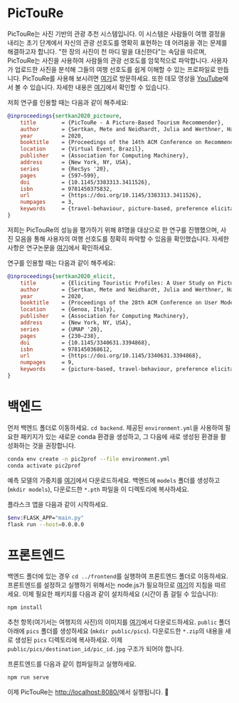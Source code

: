 # PicTouRe

PicTouRe는 사진 기반의 관광 추천 시스템입니다. 이 시스템은 사람들이 여행 결정을 내리는 초기 단계에서 자신의 관광 선호도를 명확히 표현하는 데 어려움을 겪는 문제를 해결하고자 합니다. "한 장의 사진이 천 마디 말을 대신한다"는 속담을 따르며, PicTouRe는 사진을 사용하여 사람들의 관광 선호도를 암묵적으로 파악합니다. 사용자가 업로드한 사진을 분석해 그들의 여행 선호도를 쉽게 이해할 수 있는 프로파일로 만듭니다. PicTouRe를 사용해 보시려면 [여기](https://pictoprof.ec.tuwien.ac.at)로 방문하세요. 또한 데모 영상을 [YouTube](https://youtu.be/xZnXLPcenEs)에서 볼 수 있습니다. 자세한 내용은 [여기](https://doi.org/10.1145/3383313.3411526)에서 확인할 수 있습니다.



저희 연구를 인용할 때는 다음과 같이 해주세요:
```bibtex
@inproceedings{sertkan2020_pictoure,
	title        = {PicTouRe - A Picture-Based Tourism Recommender},
	author       = {Sertkan, Mete and Neidhardt, Julia and Werthner, Hannes},
	year         = 2020,
	booktitle    = {Proceedings of the 14th ACM Conference on Recommender Systems},
	location     = {Virtual Event, Brazil},
	publisher    = {Association for Computing Machinery},
	address      = {New York, NY, USA},
	series       = {RecSys '20},
	pages        = {597–599},
	doi          = {10.1145/3383313.3411526},
	isbn         = 9781450375832,
	url          = {https://doi.org/10.1145/3383313.3411526},
	numpages     = 3,
	keywords     = {travel-behaviour, picture-based, preference elicitation, tourism, tourist}
}
```

저희는 PicTouRe의 성능을 평가하기 위해 81명을 대상으로 한 연구를 진행했으며, 사진 모음을 통해 사용자의 여행 선호도를 정확히 파악할 수 있음을 확인했습니다. 자세한 사항은 연구논문을 [여기](https://arxiv.org/pdf/2006.05172.pdf)에서 확인하세요. 

연구를 인용할 때는 다음과 같이 해주세요:
```bibtex
@inproceedings{sertkan2020_elicit,
	title        = {Eliciting Touristic Profiles: A User Study on Picture Collections},
	author       = {Sertkan, Mete and Neidhardt, Julia and Werthner, Hannes},
	year         = 2020,
	booktitle    = {Proceedings of the 28th ACM Conference on User Modeling, Adaptation and Personalization},
	location     = {Genoa, Italy},
	publisher    = {Association for Computing Machinery},
	address      = {New York, NY, USA},
	series       = {UMAP '20},
	pages        = {230–238},
	doi          = {10.1145/3340631.3394868},
	isbn         = 9781450368612,
	url          = {https://doi.org/10.1145/3340631.3394868},
	numpages     = 9,
	keywords     = {picture-based, travel-behaviour, preference elicitation, tourist, tourism}
}
```

# 백엔드
먼저 백엔드 폴더로 이동하세요. `cd backend`. 제공된 `environment.yml`을 사용하여 필요한 패키지가 있는 새로운 conda 환경을 생성하고, 그 다음에 새로 생성된 환경을 활성화하는 것을 권장합니다.
```bash
conda env create -n pic2prof --file environment.yml
conda activate pic2prof
```
예측 모델의 가중치를 [여기](https://owncloud.tuwien.ac.at/index.php/s/kotvEsald31Pw51)에서 다운로드하세요. 백엔드에 `models` 폴더를 생성하고 (`mkdir models`), 다운로드한 `*.pth` 파일을 이 디렉토리에 복사하세요.

플라스크 앱을 다음과 같이 시작하세요.
```bash
$env:FLASK_APP="main.py"
flask run --host=0.0.0.0
```

# 프론트엔드
백엔드 폴더에 있는 경우 `cd ../frontend`를 실행하여 프론트엔드 폴더로 이동하세요.
프론트엔드를 설정하고 실행하기 위해서는 node.js가 필요하므로 [여기](https://nodejs.org/en/)의 지침을 따르세요.
이제 필요한 패키지를 다음과 같이 설치하세요 (시간이 좀 걸릴 수 있습니다):
```bash
npm install
```
추천 항목(여기서는 여행지의 사진)의 이미지를 [여기](https://owncloud.tuwien.ac.at/index.php/s/h70PGy8EkqtQKxs)에서 다운로드하세요. `public` 폴더 아래에 `pics` 폴더를 생성하세요 (`mkdir public/pics`). 다운로드한 `*.zip`의 내용을 새로 생성된 `pics` 디렉토리에 복사하세요. 이제 `public/pics/destination_id/pic_id.jpg` 구조가 되어야 합니다.

프론트엔드를 다음과 같이 컴파일하고 실행하세요.
```bash
npm run serve
```

이제 PicTouRe는 [http://localhost:8080/](http://localhost:8080/)에서 실행됩니다. 🎉